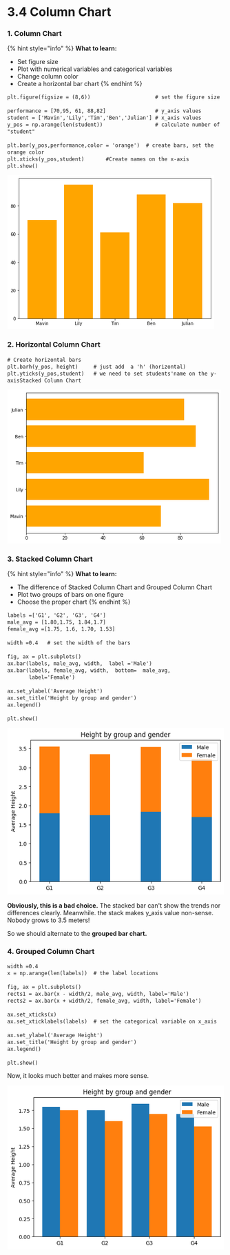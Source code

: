 # 3.4 Column Chart

### 1. Column Chart

{% hint style="info" %}
**What to learn:**

* Set figure size 
* Plot with numerical  variables and categorical variables
* Change column color
* Create a horizontal bar chart
{% endhint %}

```text
plt.figure(figsize = (8,6))                     # set the figure size

performance = [70,95, 61, 88,82]                # y_axis values
student = ['Mavin','Lily','Tim','Ben','Julian'] # x_axis values
y_pos = np.arange(len(student))                 # calculate number of "student"

plt.bar(y_pos,performance,color = 'orange')  # create bars, set the orange color 
plt.xticks(y_pos,student)       #Create names on the x-axis
plt.show()
```

![Column Chart](../.gitbook/assets/download-2%20%281%29.png)

### 2. Horizontal Column Chart

```text
# Create horizontal bars
plt.barh(y_pos, height)     # just add  a 'h' (horizontal)
plt.yticks(y_pos,student)   # we need to set students'name on the y-axisStacked Column Chart
```

![Horizontal Column Chart](../.gitbook/assets/download.png)

### 3. Stacked Column Chart

{% hint style="info" %}
**What to learn:**

* The difference of Stacked Column Chart and Grouped Column Chart
* Plot two groups of bars on one figure
* Choose  the proper chart 
{% endhint %}

```text
labels =['G1', 'G2', 'G3', 'G4']
male_avg = [1.80,1.75, 1.84,1.7]
female_avg =[1.75, 1.6, 1.70, 1.53]

width =0.4   # set the width of the bars

fig, ax = plt.subplots()
ax.bar(labels, male_avg, width,  label ='Male')
ax.bar(labels, female_avg, width,  bottom=  male_avg,
       label='Female')
       
ax.set_ylabel('Average Height')
ax.set_title('Height by group and gender')
ax.legend()

plt.show()
```

![Stacked Column Chart](../.gitbook/assets/download-2.png)

**Obviously, this is a bad choice.** The stacked bar can't show the trends nor differences clearly. Meanwhile. the stack makes y\_axis value non-sense.  Nobody grows to 3.5 meters!

So we should alternate to the **grouped bar chart.**

### **4. Grouped Column Chart**

```text
width =0.4
x = np.arange(len(labels))  # the label locations

fig, ax = plt.subplots()
rects1 = ax.bar(x - width/2, male_avg, width, label='Male')
rects2 = ax.bar(x + width/2, female_avg, width, label='Female')

ax.set_xticks(x)
ax.set_xticklabels(labels)  # set the categorical variable on x_axis
       
ax.set_ylabel('Average Height')
ax.set_title('Height by group and gender')
ax.legend()

plt.show()
```

Now, it looks much better and makes more sense.

![Grouped Column Chart](../.gitbook/assets/download-3.png)

